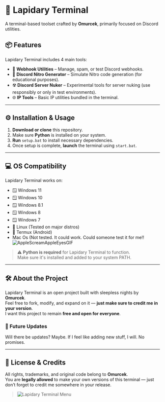 # 💎 Lapidary Terminal

A terminal-based toolset crafted by **Omurcek**, primarily focused on Discord utilities.

## 📦 Features

Lapidary Terminal includes 4 main tools:

- 🔗 **Webhook Utilities** – Manage, spam, or test Discord webhooks.
- 🎁 **Discord Nitro Generator** – Simulate Nitro code generation (for educational purposes).
- ☢️ **Discord Server Nuker** – Experimental tools for server nuking (use responsibly or only in test environments).
- 🌐 **IP Tools** – Basic IP utilities bundled in the terminal.

---

## ⚙️ Installation & Usage

1. **Download or clone** this repository.
2. Make sure **Python** is installed on your system.
3. **Run** `setup.bat` to install necessary dependencies.
4. Once setup is complete, **launch** the terminal using `start.bat`.

---

## 💻 OS Compatibility

Lapidary Terminal works on:

- 🪟 Windows 11  
- 🪟 Windows 10  
- 🪟 Windows 8.1  
- 🪟 Windows 8  
- 🪟 Windows 7  
- 🐧 Linux (Tested on major distros)
- 📱 Termux (Android)
- Mac Os (Not tested. It could work. Could someone test it for me!!![AppleScreamAppleEyesGIF](https://github.com/user-attachments/assets/409f1f90-5210-4a33-8960-daa5450299d7)


> ⚠️ **Python is required** for Lapidary Terminal to function.  
Make sure it's installed and added to your system PATH.

---

## 🛠️ About the Project

Lapidary Terminal is an open project built with sleepless nights by **Omurcek**.  
Feel free to fork, modify, and expand on it — **just make sure to credit me in your version**.  
I want this project to remain **free and open for everyone**.

### 🔄 Future Updates

Will there be updates? Maybe. If I feel like adding new stuff, I will. No promises.

---

## 📜 License & Credits

All rights, trademarks, and original code belong to **Omurcek**.  
You are **legally allowed** to make your own versions of this terminal — just don’t forget to credit me somewhere in your release.

> ![Lapidary Terminal Menu](https://github.com/user-attachments/assets/ebed0479-3fa0-41a9-bd71-3536f8c8c576)
